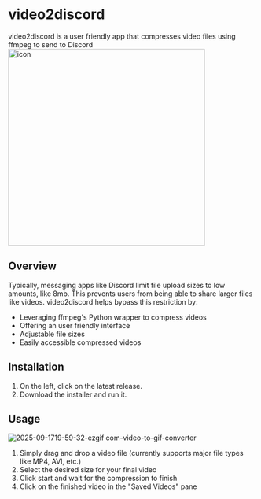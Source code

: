 # video2discord
video2discord is a user friendly app that compresses video files using ffmpeg to send to Discord
<img width="400" height="400" alt="icon" src="https://github.com/user-attachments/assets/9dffa6db-2023-4d3e-b132-559035722258" />

## Overview

Typically, messaging apps like Discord limit file upload sizes to low amounts, like 8mb. This prevents users from being able to share larger files like videos.
video2discord helps bypass this restriction by:
- Leveraging ffmpeg's Python wrapper to compress videos
- Offering an user friendly interface
- Adjustable file sizes
- Easily accessible compressed videos

## Installation
1. On the left, click on the latest release.
2. Download the installer and run it.

## Usage
![2025-09-1719-59-32-ezgif com-video-to-gif-converter](https://github.com/user-attachments/assets/ea575a4c-23cf-4478-8528-d8a9de090dd9)

1. Simply drag and drop a video file (currently supports major file types like MP4, AVI, etc.)
2. Select the desired size for your final video
3. Click start and wait for the compression to finish
4. Click on the finished video in the "Saved Videos" pane
